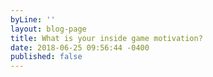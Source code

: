 ```yaml
---
byLine: ''
layout: blog-page
title: What is your inside game motivation?
date: 2018-06-25 09:56:44 -0400
published: false
---
```

